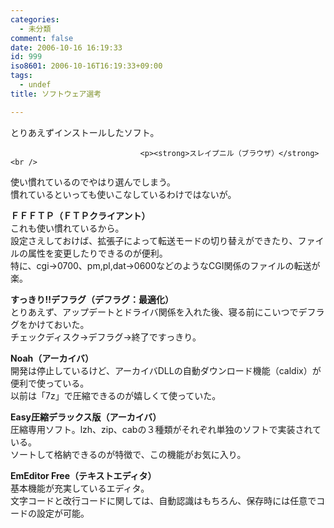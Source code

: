 ```yaml
---
categories:
  - 未分類
comment: false
date: 2006-10-16 16:19:33
id: 999
iso8601: 2006-10-16T16:19:33+09:00
tags:
  - undef
title: ソフトウェア選考

---
```


<div class="entry-body">
                                 <p>とりあえずインストールしたソフト。</p>
                              
                                 <p><strong>スレイプニル（ブラウザ）</strong><br />
使い慣れているのでやはり選んでしまう。<br />
慣れているといっても使いこなしているわけではないが。</p>

<p><strong>ＦＦＦＴＰ（ＦＴＰクライアント）</strong><br />
これも使い慣れているから。<br />
設定さえしておけば、拡張子によって転送モードの切り替えができたり、ファイルの属性を変更したりできるのが便利。<br />
特に、cgi→0700、pm,pl,dat→0600などのようなCGI関係のファイルの転送が楽。</p>

<p><strong>すっきり!!デフラグ（デフラグ：最適化）</strong><br />
とりあえず、アップデートとドライバ関係を入れた後、寝る前にこいつでデフラグをかけておいた。<br />
チェックディスク→デフラグ→終了ですっきり。</p>

<p><strong>Noah（アーカイバ）</strong><br />
開発は停止しているけど、アーカイバDLLの自動ダウンロード機能（caldix）が便利で使っている。<br />
以前は「7z」で圧縮できるのが嬉しくて使っていた。</p>

<p><strong>Easy圧縮デラックス版（アーカイバ）</strong><br />
圧縮専用ソフト。lzh、zip、cabの３種類がそれぞれ単独のソフトで実装されている。<br />
ソートして格納できるのが特徴で、この機能がお気に入り。</p>

<p><strong>EmEditor Free（テキストエディタ）</strong><br />
基本機能が充実しているエディタ。<br />
文字コードと改行コードに関しては、自動認識はもちろん、保存時には任意でコードの設定が可能。<br /></p>
                              </div>    	